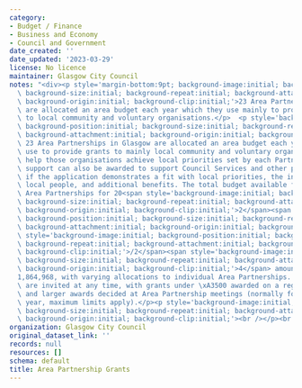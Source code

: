 ```yaml
---
category:
- Budget / Finance
- Business and Economy
- Council and Government
date_created: ''
date_updated: '2023-03-29'
license: No licence
maintainer: Glasgow City Council
notes: "<div><p style='margin-bottom:9pt; background-image:initial; background-position:initial;\
  \ background-size:initial; background-repeat:initial; background-attachment:initial;\
  \ background-origin:initial; background-clip:initial;'>23 Area Partnerships in Glasgow\
  \ are allocated an area budget each year which they use mainly to provide grants\
  \ to local community and voluntary organisations.</p>  <p style='background-image:initial;\
  \ background-position:initial; background-size:initial; background-repeat:initial;\
  \ background-attachment:initial; background-origin:initial; background-clip:initial;'>All\
  \ 23 Area Partnerships in Glasgow are allocated an area budget each year which they\
  \ use to provide grants to mainly local community and voluntary organisations, to\
  \ help those organisations achieve local priorities set by each Partnership. Financial\
  \ support can also be awarded to support Council Services and other partner organisations\
  \ if the application demonstrates a fit with local priorities, the involvement of\
  \ local people, and additional benefits. The total budget available from the 23\
  \ Area Partnerships for 20<span style='background-image:initial; background-position:initial;\
  \ background-size:initial; background-repeat:initial; background-attachment:initial;\
  \ background-origin:initial; background-clip:initial;'>2</span><span style='background-image:initial;\
  \ background-position:initial; background-size:initial; background-repeat:initial;\
  \ background-attachment:initial; background-origin:initial; background-clip:initial;'>3</span><span\
  \ style='background-image:initial; background-position:initial; background-size:initial;\
  \ background-repeat:initial; background-attachment:initial; background-origin:initial;\
  \ background-clip:initial;'>/2</span><span style='background-image:initial; background-position:initial;\
  \ background-size:initial; background-repeat:initial; background-attachment:initial;\
  \ background-origin:initial; background-clip:initial;'>4</span> amounts to \xA3\
  1,864,968, with varying allocations to individual Area Partnerships. Grant applications\
  \ are invited at any time, with grants under \xA3500 awarded on a regular basis,\
  \ and larger awards decided at Area Partnership meetings (normally four times per\
  \ year, maximum limits apply).</p><p style='background-image:initial; background-position:initial;\
  \ background-size:initial; background-repeat:initial; background-attachment:initial;\
  \ background-origin:initial; background-clip:initial;'><br /></p><br /></div>"
organization: Glasgow City Council
original_dataset_link: ''
records: null
resources: []
schema: default
title: Area Partnership Grants
---
```

